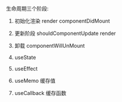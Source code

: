 生命周期三个阶段:
1. 初始化渲染  render componentDidMount
2. 更新阶段  shouldComponentUpdate render
3. 卸载  componentWillUnMount

1. useState
2. useEffect
3. useMemo      缓存值
4. useCallback  缓存函数